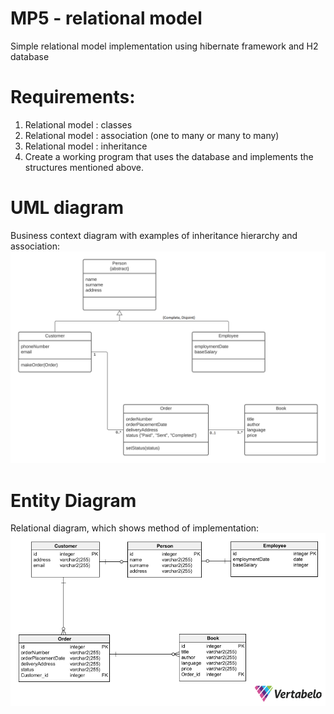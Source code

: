 # MP5 - relational model
Simple relational model implementation using hibernate framework and H2 database

# Requirements:
1. Relational model : classes
2. Relational model : association (one to many or many to many)
3. Relational model : inheritance
4. Create a working program that uses the database and implements the structures mentioned above.

# UML diagram
Business context diagram with examples of inheritance hierarchy and association:
<img src="diagrams/MP5%20-%20umlDiagram.png">

# Entity Diagram
Relational diagram, which shows method of implementation:
<img src="diagrams/MP5%20-%20entityDiagram.png">
